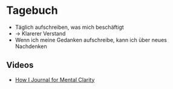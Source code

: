 # Tagebuch

- Täglich aufschreiben, was mich beschäftigt
- -> Klarerer Verstand
- Wenn ich meine Gedanken aufschreibe, kann ich über neues Nachdenken

## Videos

- [How I Journal for Mental Clarity](https://www.youtube.com/watch?v=rfeADdY1rHw&feature=share)
